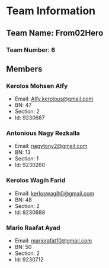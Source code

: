 

# Team Information

## Team Name: From02Hero

### Team Number: 6

## Members

### Kerolos Mohsen Alfy
- Email: [Alfy.kerolous@gmail.com](mailto:Alfy.kerolous@gmail.com)
- BN: 47
- Section: 2
- Id: 9230687

### Antonious Nagy Rezkalla
- Email: [nagytony2@gmail.com](mailto:nagytony2@gmail.com)
- BN: 13
- Section: 1
- Id: 9230260

### Kerolos Wagih Farid
- Email: [kerloswagih0@gmail.com](mailto:kerloswagih0@gmail.com)
- BN: 48
- Section: 2
- Id: 9230688

### Mario Raafat Ayad
- Email: [mariorafat10@gmail.com](mailto:mariorafat10@gmail.com)
- BN: 50
- Section: 2
- Id: 9230712
